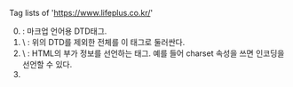 Tag lists of 'https://www.lifeplus.co.kr/'


0. <!doctype> : 마크업 언어용 DTD태그.
1. \\<html> : 위의 DTD를 제외한 전체를 이 태그로 둘러싼다.
2. \\<meta> : HTML의 부가 정보를 선언하는 태그. 예를 들어 charset 속성을 쓰면 인코딩을 선언할 수 있다. 
3. <title> : HTML의 제목을 선언하는 태그 
4. <link> : 별도의 CSS선언 파일등을 연결하는 태그.
5. <script> : 스크립트를 사용한다. 
6. <noscript>
7. <style> : CSS 사용. 되도록이면 <link>태그 사용 권장.
8. <head> : HTML문서의 속성을 지정하기 위한 태그. 이 태그 안에 타이틀이나 메타 태그 등을 넣는다. 
9. <body> : HTML 문서의 본 모양을 나타내기 위한 태그. 표시될 문서의 레이아웃을 이 태그 안에 작성. 
10. <div> : 박스 또는 레이어. 테이블 태그 대신 많이 사용되는 레이아웃. 
11. <a> : 하이퍼링크를 생성하는 태그. href속성을 사용
12. <img> : 페이지에 이미지를 추가하는 태그. 
13. <strong> : 두껍게 효과.
14. <ul> : 순서 없는 목록 표시(unordered list) - 안에 하위 목록으로 <ol>을 넣을 수 있다. 물론 이 반대도 가능.
15. <li> : 목록에서 각 항목들은 <li></li>태그 안에 넣는다.
16. <span> : <div>의 인라인 버전. 
17. <i> : 텍스트를 기울임꼴로 표시. 
18. <br> : 문단 내 줄바꿈. 강제개행
19. <input> : 입력값 요소를 지정. 여러 옵션이 존재한다. 
20. <dl> : 정의 목록 표시
21. <dt> : 정의 목록의 정의 기술
22. <dd> : 정의 목록의 뜻풀이
23. <iframe>
-->
